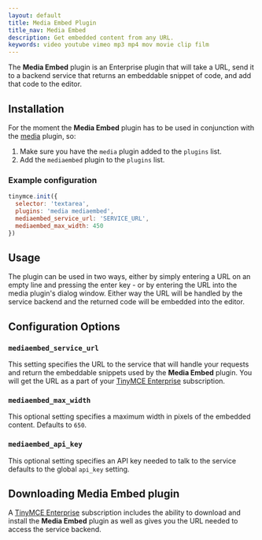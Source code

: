 ```yaml
---
layout: default
title: Media Embed Plugin
title_nav: Media Embed
description: Get embedded content from any URL.
keywords: video youtube vimeo mp3 mp4 mov movie clip film
---
```


The **Media Embed** plugin is an Enterprise plugin that will take a URL, send it to a backend service that returns an embeddable snippet of code, and add that code to the editor.

## Installation

For the moment the **Media Embed** plugin has to be used in conjunction with the [media](../media) plugin, so:

1. Make sure you have the `media` plugin added to the `plugins` list.
2. Add the `mediaembed` plugin to the `plugins` list.

### Example configuration

```js
tinymce.init({
  selector: 'textarea',
  plugins: 'media mediaembed',
  mediaembed_service_url: 'SERVICE_URL',
  mediaembed_max_width: 450
})
```

## Usage

The plugin can be used in two ways, either by simply entering a URL on an empty line and pressing the enter key - or by entering the URL into the media plugin's dialog window. Either way the URL will be handled by the service backend and the returned code will be embedded into the editor.

## Configuration Options

### `mediaembed_service_url`

This setting specifies the URL to the service that will handle your requests and return the embeddable snippets used by the **Media Embed** plugin. You will get the URL as a part of your [TinyMCE Enterprise](http://www.tinymce.com/pricing/) subscription.

### `mediaembed_max_width`

This optional setting specifies a maximum width in pixels of the embedded content. Defaults to `650`.

### `mediaembed_api_key`

This optional setting specifies an API key needed to talk to the service defaults to the global `api_key` setting.

## Downloading Media Embed plugin

A [TinyMCE Enterprise](http://www.tinymce.com/pricing/) subscription includes the ability to download and install the **Media Embed** plugin as well as gives you the URL needed to access the service backend.